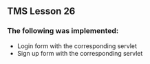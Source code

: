 ## TMS Lesson 26
### The following was implemented:
- Login form with the corresponding servlet
- Sign up form with the corresponding servlet
